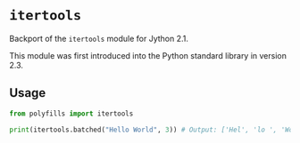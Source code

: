 # `itertools`

Backport of the `itertools` module for Jython 2.1.

This module was first introduced into the Python standard library in version 2.3.

## Usage

```python
from polyfills import itertools

print(itertools.batched("Hello World", 3)) # Output: ['Hel', 'lo ', 'Wor', 'ld']
```
